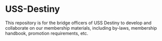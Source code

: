# USS-Destiny
This repository is for the bridge officers of USS Destiny to develop and collaborate on our membership
materials, including by-laws, membership handbook, promotion requirements, etc.
